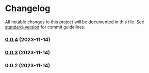 # Changelog

All notable changes to this project will be documented in this file. See [standard-version](https://github.com/conventional-changelog/standard-version) for commit guidelines.

### [0.0.4](https://github.com/gipo355/eslint-config-gipo355/compare/v0.0.3...v0.0.4) (2023-11-14)

### [0.0.3](https://github.com/gipo355/eslint-config-gipo355/compare/v0.0.2...v0.0.3) (2023-11-14)

### 0.0.2 (2023-11-14)
